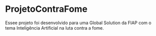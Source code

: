 # ProjetoContraFome
Essee projeto foi desenvolvido para uma Global Solution da FIAP com o tema Inteligência Artificial na luta contra a fome.
